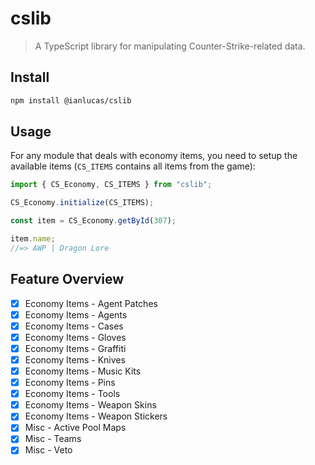# cslib

> A TypeScript library for manipulating Counter-Strike-related data.

## Install

```sh
npm install @ianlucas/cslib
```

## Usage

For any module that deals with economy items, you need to setup the available items (`CS_ITEMS` contains all items from the game):

```typescript
import { CS_Economy, CS_ITEMS } from "cslib";

CS_Economy.initialize(CS_ITEMS);

const item = CS_Economy.getById(307);

item.name;
//=> AWP | Dragon Lore
```

## Feature Overview

-   [x] Economy Items - Agent Patches
-   [x] Economy Items - Agents
-   [x] Economy Items - Cases
-   [x] Economy Items - Gloves
-   [x] Economy Items - Graffiti
-   [x] Economy Items - Knives
-   [x] Economy Items - Music Kits
-   [x] Economy Items - Pins
-   [x] Economy Items - Tools
-   [x] Economy Items - Weapon Skins
-   [x] Economy Items - Weapon Stickers
-   [x] Misc - Active Pool Maps
-   [x] Misc - Teams
-   [x] Misc - Veto
